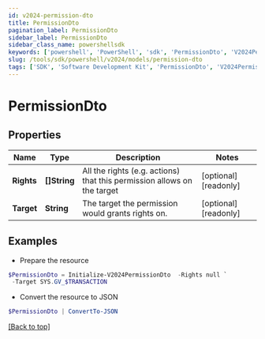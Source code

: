 ```yaml
---
id: v2024-permission-dto
title: PermissionDto
pagination_label: PermissionDto
sidebar_label: PermissionDto
sidebar_class_name: powershellsdk
keywords: ['powershell', 'PowerShell', 'sdk', 'PermissionDto', 'V2024PermissionDto'] 
slug: /tools/sdk/powershell/v2024/models/permission-dto
tags: ['SDK', 'Software Development Kit', 'PermissionDto', 'V2024PermissionDto']
---
```



# PermissionDto

## Properties

Name | Type | Description | Notes
------------ | ------------- | ------------- | -------------
**Rights** | **[]String** | All the rights (e.g. actions) that this permission allows on the target | [optional] [readonly] 
**Target** | **String** | The target the permission would grants rights on. | [optional] [readonly] 

## Examples

- Prepare the resource
```powershell
$PermissionDto = Initialize-V2024PermissionDto  -Rights null `
 -Target SYS.GV_$TRANSACTION
```

- Convert the resource to JSON
```powershell
$PermissionDto | ConvertTo-JSON
```


[[Back to top]](#) 

